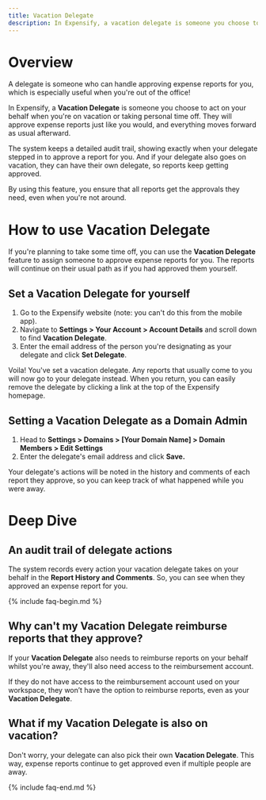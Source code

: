 ```yaml
---
title: Vacation Delegate
description: In Expensify, a vacation delegate is someone you choose to act on your behalf when you're on vacation or taking personal time off. 
---
```


# Overview

A delegate is someone who can handle approving expense reports for you, which is especially useful when you're out of the office!

In Expensify, a **Vacation Delegate** is someone you choose to act on your behalf when you're on vacation or taking personal time off. They will approve expense reports just like you would, and everything moves forward as usual afterward.

The system keeps a detailed audit trail, showing exactly when your delegate stepped in to approve a report for you. And if your delegate also goes on vacation, they can have their own delegate, so reports keep getting approved.

By using this feature, you ensure that all reports get the approvals they need, even when you're not around.

# How to use Vacation Delegate

If you're planning to take some time off, you can use the **Vacation Delegate** feature to assign someone to approve expense reports for you. The reports will continue on their usual path as if you had approved them yourself.

## Set a Vacation Delegate for yourself

1. Go to the Expensify website (note: you can't do this from the mobile app).
2. Navigate to **Settings > Your Account > Account Details** and scroll down to find **Vacation Delegate**.
3. Enter the email address of the person you're designating as your delegate and click **Set Delegate**.

Voila! You've set a vacation delegate. Any reports that usually come to you will now go to your delegate instead. When you return, you can easily remove the delegate by clicking a link at the top of the Expensify homepage.

## Setting a Vacation Delegate as a Domain Admin

1. Head to **Settings > Domains > [Your Domain Name] > Domain Members > Edit Settings**
2. Enter the delegate's email address and click **Save.**

Your delegate's actions will be noted in the history and comments of each report they approve, so you can keep track of what happened while you were away.

# Deep Dive 

## An audit trail of delegate actions

The system records every action your vacation delegate takes on your behalf in the **Report History and Comments**. So, you can see when they approved an expense report for you. 

{% include faq-begin.md %}

## Why can't my Vacation Delegate reimburse reports that they approve? 

If your **Vacation Delegate** also needs to reimburse reports on your behalf whilst you're away, they'll also need access to the reimbursement account.

If they do not have access to the reimbursement account used on your workspace, they won’t have the option to reimburse reports, even as your **Vacation Delegate**. 

## What if my Vacation Delegate is also on vacation?

Don't worry, your delegate can also pick their own **Vacation Delegate**. This way, expense reports continue to get approved even if multiple people are away.

{% include faq-end.md %}
